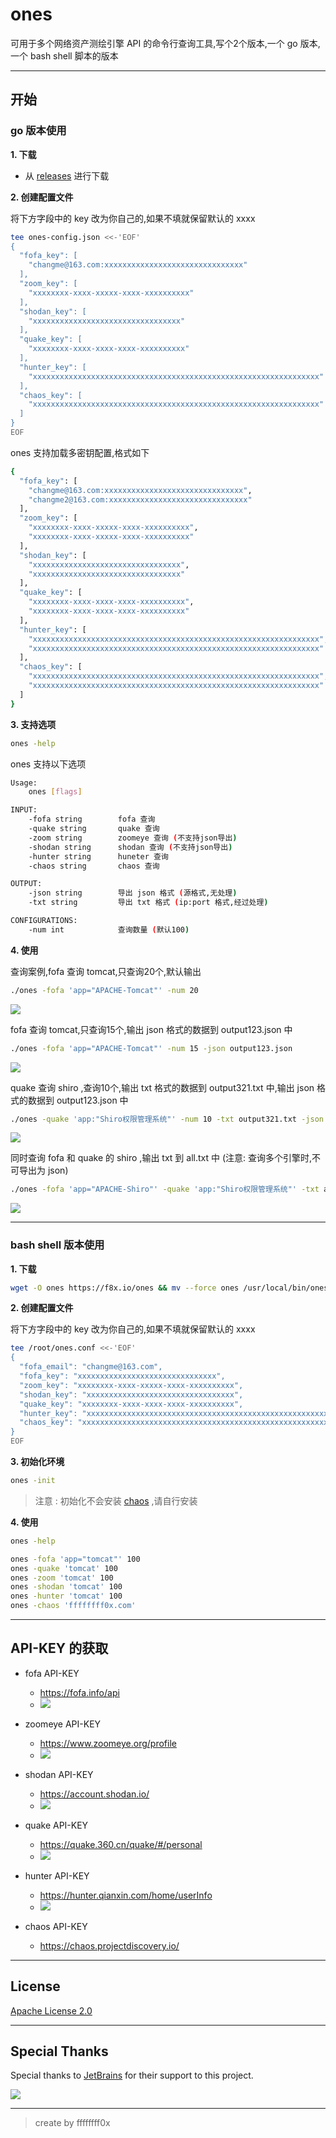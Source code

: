# ones

可用于多个网络资产测绘引擎 API 的命令行查询工具,写个2个版本,一个 go 版本,一个 bash shell 脚本的版本

---

## 开始

### go 版本使用

**1. 下载**
- 从 [releases](https://github.com/ffffffff0x/ones/releases) 进行下载

**2. 创建配置文件**

将下方字段中的 key 改为你自己的,如果不填就保留默认的 xxxx
```bash
tee ones-config.json <<-'EOF'
{
  "fofa_key": [
    "changme@163.com:xxxxxxxxxxxxxxxxxxxxxxxxxxxxxxx"
  ],
  "zoom_key": [
    "xxxxxxxx-xxxx-xxxxx-xxxx-xxxxxxxxxx"
  ],
  "shodan_key": [
    "xxxxxxxxxxxxxxxxxxxxxxxxxxxxxxxxx"
  ],
  "quake_key": [
    "xxxxxxxx-xxxx-xxxx-xxxx-xxxxxxxxxx"
  ],
  "hunter_key": [
    "xxxxxxxxxxxxxxxxxxxxxxxxxxxxxxxxxxxxxxxxxxxxxxxxxxxxxxxxxxxxxxxx"
  ],
  "chaos_key": [
    "xxxxxxxxxxxxxxxxxxxxxxxxxxxxxxxxxxxxxxxxxxxxxxxxxxxxxxxxxxxxxxxx"
  ]
}
EOF
```

ones 支持加载多密钥配置,格式如下
```bash
{
  "fofa_key": [
    "changme@163.com:xxxxxxxxxxxxxxxxxxxxxxxxxxxxxxx",
    "changme2@163.com:xxxxxxxxxxxxxxxxxxxxxxxxxxxxxxx"
  ],
  "zoom_key": [
    "xxxxxxxx-xxxx-xxxxx-xxxx-xxxxxxxxxx",
    "xxxxxxxx-xxxx-xxxxx-xxxx-xxxxxxxxxx"
  ],
  "shodan_key": [
    "xxxxxxxxxxxxxxxxxxxxxxxxxxxxxxxxx",
    "xxxxxxxxxxxxxxxxxxxxxxxxxxxxxxxxx"
  ],
  "quake_key": [
    "xxxxxxxx-xxxx-xxxx-xxxx-xxxxxxxxxx",
    "xxxxxxxx-xxxx-xxxx-xxxx-xxxxxxxxxx"
  ],
  "hunter_key": [
    "xxxxxxxxxxxxxxxxxxxxxxxxxxxxxxxxxxxxxxxxxxxxxxxxxxxxxxxxxxxxxxxx",
    "xxxxxxxxxxxxxxxxxxxxxxxxxxxxxxxxxxxxxxxxxxxxxxxxxxxxxxxxxxxxxxxx"
  ],
  "chaos_key": [
    "xxxxxxxxxxxxxxxxxxxxxxxxxxxxxxxxxxxxxxxxxxxxxxxxxxxxxxxxxxxxxxxx",
    "xxxxxxxxxxxxxxxxxxxxxxxxxxxxxxxxxxxxxxxxxxxxxxxxxxxxxxxxxxxxxxxx"
  ]
}
```

**3. 支持选项**

```bash
ones -help
```

ones 支持以下选项
```bash
Usage:
    ones [flags]

INPUT:
    -fofa string        fofa 查询
    -quake string       quake 查询
    -zoom string        zoomeye 查询 (不支持json导出)
    -shodan string      shodan 查询 (不支持json导出)
    -hunter string      huneter 查询
    -chaos string       chaos 查询

OUTPUT:
    -json string        导出 json 格式 (源格式,无处理)
    -txt string         导出 txt 格式 (ip:port 格式,经过处理)

CONFIGURATIONS:
    -num int            查询数量 (默认100)
```

**4. 使用**

查询案例,fofa 查询 tomcat,只查询20个,默认输出
```bash
./ones -fofa 'app="APACHE-Tomcat"' -num 20
```

![](./img/11.png)

fofa 查询 tomcat,只查询15个,输出 json 格式的数据到 output123.json 中
```bash
./ones -fofa 'app="APACHE-Tomcat"' -num 15 -json output123.json
```

![](./img/12.png)

quake 查询 shiro ,查询10个,输出 txt 格式的数据到 output321.txt 中,输出 json 格式的数据到 output123.json 中
```bash
./ones -quake 'app:"Shiro权限管理系统"' -num 10 -txt output321.txt -json output123.json
```

![](./img/13.png)

同时查询 fofa 和 quake 的 shiro ,输出 txt 到 all.txt 中 (注意: 查询多个引擎时,不可导出为 json)
```bash
./ones -fofa 'app="APACHE-Shiro"' -quake 'app:"Shiro权限管理系统"' -txt all.txt
```

![](./img/14.png)

---

### bash shell 版本使用

**1. 下载**
```bash
wget -O ones https://f8x.io/ones && mv --force ones /usr/local/bin/ones && chmod +x /usr/local/bin/ones
```

**2. 创建配置文件**

将下方字段中的 key 改为你自己的,如果不填就保留默认的 xxxx
```bash
tee /root/ones.conf <<-'EOF'
{
  "fofa_email": "changme@163.com",
  "fofa_key": "xxxxxxxxxxxxxxxxxxxxxxxxxxxxxxx",
  "zoom_key": "xxxxxxxx-xxxx-xxxxx-xxxx-xxxxxxxxxx",
  "shodan_key": "xxxxxxxxxxxxxxxxxxxxxxxxxxxxxxxxx",
  "quake_key": "xxxxxxxx-xxxx-xxxx-xxxx-xxxxxxxxxx",
  "hunter_key": "xxxxxxxxxxxxxxxxxxxxxxxxxxxxxxxxxxxxxxxxxxxxxxxxxxxxxxxxxxxxxxxx",
  "chaos_key": "xxxxxxxxxxxxxxxxxxxxxxxxxxxxxxxxxxxxxxxxxxxxxxxxxxxxxxxxxxxxxxxx"
}
EOF
```

**3. 初始化环境**
```bash
ones -init
```

> 注意 : 初始化不会安装 [chaos](https://github.com/projectdiscovery/chaos-client) ,请自行安装

**4. 使用**

```bash
ones -help

ones -fofa 'app="tomcat"' 100
ones -quake 'tomcat' 100
ones -zoom 'tomcat' 100
ones -shodan 'tomcat' 100
ones -hunter 'tomcat' 100
ones -chaos 'ffffffff0x.com'
```

---

## API-KEY 的获取

- fofa API-KEY
    - https://fofa.info/api
    - ![](./img/10.png)

- zoomeye API-KEY
    - https://www.zoomeye.org/profile
    - ![](./img/6.png)

- shodan API-KEY
    - https://account.shodan.io/
    - ![](./img/7.png)

- quake API-KEY
    - https://quake.360.cn/quake/#/personal
    - ![](./img/8.webp)

- hunter API-KEY
    - https://hunter.qianxin.com/home/userInfo
    - ![](./img/9.png)

- chaos API-KEY
    - https://chaos.projectdiscovery.io/

---

## License

[Apache License 2.0](https://github.com/ffffffff0x/name-fuzz/blob/main/LICENSE)

---

## Special Thanks

Special thanks to [JetBrains](https://www.jetbrains.com) for their support to this project.

[![](./img/JetBrains.png)](https://www.jetbrains.com)

---

> create by ffffffff0x
